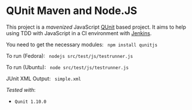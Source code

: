 QUnit Maven and Node.JS
=========================

This project is a _mavenized_ JavaScript [QUnit](http://qunitjs.com/) based project. It aims to help using TDD with JavaScript in a CI environment with [Jenkins](http://jenkins-ci.org/).

You need to get the necessary modules:
<code>
npm install qunitjs
</code>

To run (Fedora):
<code>
nodejs src/test/js/testrunner.js
</code>

To run (Ubuntu):
<code>
node src/test/js/testrunner.js
</code>

JUnit XML Output:
<code>
simple.xml
</code>

_Tested with_:
 * <code>Qunit 1.10.0</code>
 

